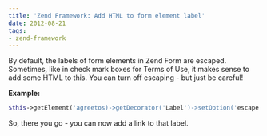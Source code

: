 ```yaml
---
title: 'Zend Framework: Add HTML to form element label'
date: 2012-08-21
tags:
- zend-framework
---
```

By default, the labels of form elements in Zend Form are escaped.  Sometimes, like in check mark boxes for Terms of Use, it makes sense to add some HTML to this.  You can turn off escaping - but just be careful!  

<!--more-->

**Example:**

```php 
$this->getElement('agreetos)->getDecorator('Label')->setOption('escape', false);
```
    

So, there you go - you can now add a link to that label.
